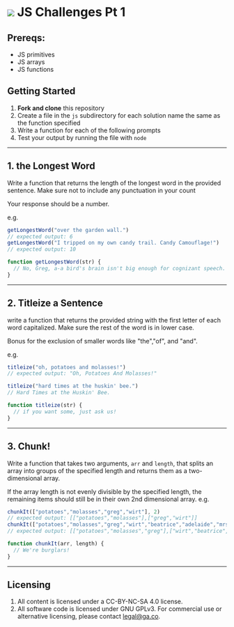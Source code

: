 # ![](https://ga-dash.s3.amazonaws.com/production/assets/logo-9f88ae6c9c3871690e33280fcf557f33.png) JS Challenges Pt 1

## Prereqs:
* JS primitives
* JS arrays
* JS functions

## Getting Started
1. **Fork and clone** this repository
2. Create a file in the `js` subdirectory for each solution name the same as the function specified 
3. Write a function for each of the following prompts
4. Test your output by running the file with `node`
___

## 1. the Longest Word

Write a function that returns the length of the longest word in the provided sentence. Make sure not to include any punctuation in your count

Your response should be a number.

e.g.
```js
getLongestWord("over the garden wall.") 
// expected output: 6
getLongestWord("I tripped on my own candy trail. Candy Camouflage!") 
// expected output: 10
```
``` js
function getLongestWord(str) {
  // No, Greg, a-a bird's brain isn't big enough for cognizant speech.
}
```
___

## 2. Titleize a Sentence

write a function that returns the provided string with the first letter of each word capitalized. Make sure the rest of the word is in lower case.

Bonus for the exclusion of smaller words like "the","of", and "and".

e.g.
``` js
titleize("oh, potatoes and molasses!") 
// expected output: "Oh, Potatoes And Molasses!"

titleize("hard times at the huskin' bee.") 
// Hard Times at the Huskin' Bee.
```

```js
function titleize(str) {
  // if you want some, just ask us!
}
```
___

## 3. Chunk!

Write a function that takes two arguments, `arr` and `length`, that splits an array into groups of the specified length and returns them as a two-dimensional array.

If the array length is not evenly divisible by the specified length, the remaining items should still be in their own 2nd dimensional array.
e.g. 
```js
chunkIt(["potatoes","molasses","greg","wirt"], 2) 
// expected output: [["potatoes","molasses"],["greg","wirt"]]
chunkIt(["potatoes","molasses","greg","wirt","beatrice","adelaide","mrs. whispers"], 3) 
// expected output: [["potatoes","molasses","greg"],["wirt","beatrice","adelaide"],["mrs. whispers"]]
```

```js
function chunkIt(arr, length) {
  // We're burglars!
}
```
___

## Licensing
1. All content is licensed under a CC-BY-NC-SA 4.0 license.
2. All software code is licensed under GNU GPLv3. For commercial use or alternative licensing, please contact legal@ga.co.
